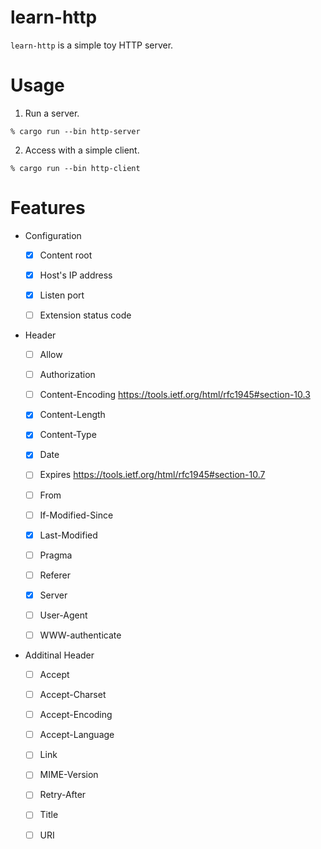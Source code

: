 # learn-http

`learn-http` is a simple toy HTTP server. 

# Usage


1. Run a server.

```
% cargo run --bin http-server
```

2. Access with a simple client.

```
% cargo run --bin http-client
```

# Features

* Configuration
  * [x] Content root
  * [x] Host's IP address
  * [x] Listen port
  * [ ] Extension status code


* Header
  * [ ] Allow
  * [ ] Authorization
  * [ ] Content-Encoding https://tools.ietf.org/html/rfc1945#section-10.3
  * [x] Content-Length
  * [x] Content-Type
  * [x] Date
  * [ ] Expires https://tools.ietf.org/html/rfc1945#section-10.7
  * [ ] From
  * [ ] If-Modified-Since
  * [x] Last-Modified
  * [ ] Pragma
  * [ ] Referer
  * [x] Server
  * [ ] User-Agent
  * [ ] WWW-authenticate
  
  
* Additinal Header
  * [ ] Accept
  * [ ] Accept-Charset
  * [ ] Accept-Encoding
  * [ ] Accept-Language
  * [ ] Link
  * [ ] MIME-Version
  * [ ] Retry-After
  * [ ] Title
  * [ ] URI
  
  

